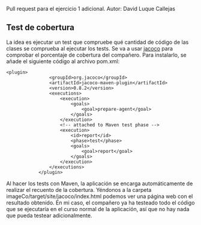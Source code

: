 Pull request para el ejercicio 1 adicional.
Autor: David Luque Callejas


## Test de cobertura

La idea es ejecutar un test que compruebe qué cantidad de código de las clases se comprueba al ejecutar los tests. Se va a usar [jacoco](https://www.jacoco.org/jacoco/trunk/index.html) para comprobar el porcentaje de cobertura del compañero. Para instalarlo, se añade el siguiente código al archivo pom.xml:

~~~~
<plugin>
				<groupId>org.jacoco</groupId>
				<artifactId>jacoco-maven-plugin</artifactId>
				<version>0.8.2</version>
				<executions>
					<execution>
						<goals>
							<goal>prepare-agent</goal>
						</goals>
					</execution>
					<!-- attached to Maven test phase -->
					<execution>
						<id>report</id>
						<phase>test</phase>
						<goals>
							<goal>report</goal>
						</goals>
					</execution>
				</executions>
			</plugin>
~~~~

Al hacer los tests con Maven, la aplicación se encarga automáticamente de realizar el recuento de la cobertura. Yéndonos a la carpeta imageCo/target/site/jacoco/index.html podemos ver una página web con el resultado obtenido. En mi caso, el compañero ya ha testeado todo el código que se ejecutaría en el curso normal de la aplicación, así que no hay nada que pueda testear adicionalmente.
